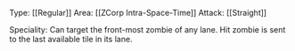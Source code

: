 Type: [[Regular]]
Area: [[ZCorp Intra-Space-Time]]
Attack: [[Straight]]

Speciality: Can target the front-most zombie of any lane. Hit zombie is sent to the last available tile in its lane.